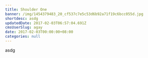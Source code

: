 ```yaml
---
title: Shoulder One
banner: /img/1454379483_20_cf537c7e5c53d6b92a71f19c6bcc055d.jpg
shortdesc: asdg
updatedDate: 2017-02-03T06:57:04.691Z
cmsUserSlug: agay
date: 2017-02-03T00:00:00+08:00
categories: null
---
```


asdg